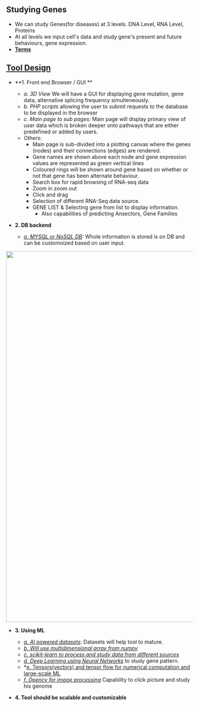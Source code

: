 ## Studying Genes
- We can study Genes(for diseases) at 3 levels. DNA Level, RNA Level, Proteins
- At all levels we input cell's data and study gene's present and future behaviours, gene expression.
- **[Terms](Terms.md)**

## [Tool Design](https://bmcgenomics.biomedcentral.com/articles/10.1186/s12864-016-2389-8)
- **1. Front end Browser / GUI **
  - *a. 3D View* We will have a GUI for displaying gene mutation, gene data, alternative splicing frequency simulteneously.
  - *b. PHP scripts* allowing the user to submit requests to the database to be displayed in the browser
  - *c. Main page to sub pages:* Main page will display primary view of user data which is broken deeper onto pathways that are either predefined or added by users. 
  - *Others:*
    - Main page is sub-divided into a plotting canvas where the genes (nodes) and their connections (edges) are rendered. 
    - Gene names are shown above each node and gene expression values are represented as green vertical lines
    - Coloured rings will be shown around gene based on whether or not that gene has been alternate behaviour.
    - Search box for rapid browsing of RNA-seq data
    - Zoom in zoom out
    - Click and drag
    - Selection of different RNA-Seq data source.
    - GENE LIST & Selecting gene from list to display information.
      - Also capabilities of predicting Ansectors, Gene Families
  
- **2. DB backend**
  - *[a. MYSQL or NoSQL DB](/System-Design/Concepts/Databases):* Whole information is stored is on DB and can be customoized based on user input.

<img src=https://i.ibb.co/hmTQdw3/RNA-SEQ.jpg width=1000 />

- **3. Using ML**
  - *[a. AI powered datasets](https://sites.google.com/site/amitinterviewpreparation/machine-learning):* Datasets will help tool to mature.
  - *[b. Will use multidimensional array from numpy](/Languages/ScriptingLanguages/Python/numpy)*
  - *[c. scikit-learn to process and study data from different sources](/Languages/ScriptingLanguages/Python/scikit-learn)*
  - *[d. Deep Learning using Neural Networks](https://sites.google.com/site/amitinterviewpreparation/machine-learning)* to study gene pattern.
  - *[e. Tensors(vectors) and tensor flow for numerical computation and large-scale ML](https://sites.google.com/site/amitinterviewpreparation/machine-learning)
  - *[f. Opencv for image processing](/Languages/ScriptingLanguages/Python/machine_learning/tensor_flow/opencv)* Capability to click picture and study his genome

- **4. Tool should be scalable and customizable**
